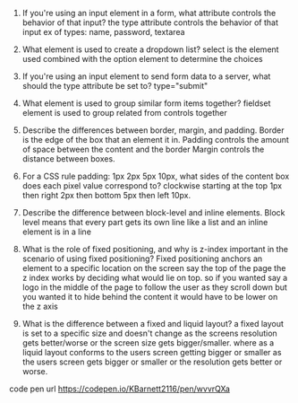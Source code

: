 1. If you're using an input element in a form, what attribute controls the behavior of that input?
the type attribute controls the behavior of that input ex of types: name, password, textarea
2. What element is used to create a dropdown list?
 select is the element used combined with the option element to determine the choices
3. If you're using an input element to send form data to a server, what should the type attribute be set to?
type="submit"
4. What element is used to group similar form items together?
fieldset element is used to group related from controls together


1. Describe the differences between border, margin, and padding.
Border is the edge of the box that an element it in.
Padding controls the amount of space between the content and the border
Margin controls the distance between boxes.
2. For a CSS rule padding: 1px 2px 5px 10px, what sides of the content box does each pixel value correspond to?
clockwise starting at the top 1px then right 2px then bottom 5px then left 10px.
3. Describe the difference between block-level and inline elements.
Block level means that every part gets its own line like a list and an inline element is in a line
4. What is the role of fixed positioning, and why is z-index important in the scenario of using fixed positioning?
Fixed positioning anchors an element to a specific location on the screen say the top of the page the z index works by deciding what would lie on top. so if you wanted say a logo in the middle of the page to follow the user as they scroll down but you wanted it to hide behind the content it would have to be lower on the z axis
5. What is the difference between a fixed and liquid layout?
a fixed layout is set to a specific size and doesn't change as the screens resolution gets better/worse or the screen size gets bigger/smaller.
where as a liquid layout conforms to the users screen getting bigger or smaller as the users screen gets bigger or smaller or the resolution gets better or worse.

code pen url https://codepen.io/KBarnett2116/pen/wvvrQXa
